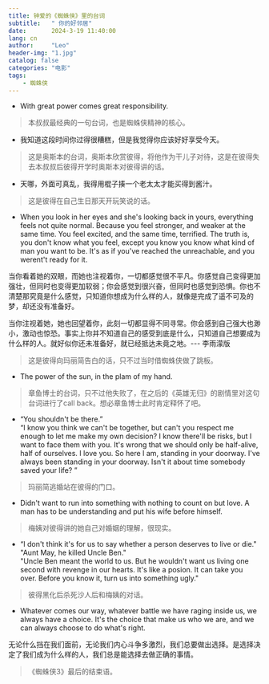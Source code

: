 ```yaml
---
title: 钟爱的《蜘蛛侠》里的台词
subtitle:   " 你的好邻居"
date:       2024-3-19 11:40:00
lang: cn
author:     "Leo"
header-img: "1.jpg"
catalog: false
categories: "电影"
tags: 
    - 蜘蛛侠
---
```

- With great power comes great responsibility.

> 本叔叔最经典的一句台词，也是蜘蛛侠精神的核心。

- 我知道这段时间你过得很糟糕，但是我觉得你应该好好享受今天。

> 这是奥斯本的台词，奥斯本欣赏彼得，将他作为干儿子对待，这是在彼得失去本叔叔后彼得开学时奥斯本对彼得讲的话。

- 天哪，外面可真乱，我得用棍子揍一个老太太才能买得到酱汁。

> 这是彼得在自己生日那天开玩笑说的话。

- When you look in her eyes and she's looking back in yours, everything feels not quite normal. Because you feel stronger, and weaker at the same time. You feel excited, and the same time, terrified. The truth is, you don't know what you feel, except you know you know what kind of man you want to be. It's as if you've reached the unreachable, and you werent't ready for it.

当你看着她的双眼，而她也注视着你，一切都感觉很不平凡。你感觉自己变得更加强壮，但同时也变得更加软弱；你会感觉到很兴奋，但同时也感觉到恐惧。你也不清楚那究竟是什么感觉，只知道你想成为什么样的人，就像是完成了遥不可及的梦，却还没有准备好。

当你注视着她，她也回望着你，此刻一切都显得不同寻常。你会感到自己强大也渺小，激动也惊恐。事实上你并不知道自己的感受到底是什么，只知道自己想要成为什么样的人。就好似你还未准备好，就已经抵达未竟之地。--- 李雨濛版

> 这是彼得向玛丽简告白的话，只不过当时借蜘蛛侠做了跳板。

- The power of the sun, in the plam of my hand.

> 章鱼博士的台词，只不过他失败了，在之后的《英雄无归》的剧情里对这句台词进行了call back。想必章鱼博士此时肯定释怀了吧。

- “You shouldn't be there.”  
“I know you think we can't be together, but can't you respect me enough to let me make my own decision? I know there'll be risks, but I want to face them with you. It's wrong that we should only be half-alive, half of ourselves. I love you. So here I am, standing in your doorway. I've always been standing in your doorway. Isn't it about time somebody saved your life? ”

> 玛丽简逃婚站在彼得的门口。

- Didn't want to run into something with nothing to count on but love. A man has to be understanding and put his wife before himself.

> 梅姨对彼得讲的她自己对婚姻的理解，很现实。

- “I don't think it's for us to say whether a person deserves to live or die."   
"Aunt May, he killed Uncle Ben."    
"Uncle Ben meant the world to us. But he wouldn't want us living one second with revenge in our hearts. It's like a posion. It can take you over. Before you know it, turn us into something ugly."

> 彼得黑化后杀死沙人后和梅姨的对话。

- Whatever comes our way, whatever battle we have raging inside us, we always have a choice. It's the choice that make us who we are, and we can always choose to do what's right.  

无论什么挡在我们面前，无论我们内心斗争多激烈，我们总要做出选择。是选择决定了我们成为什么样的人，我们总是能选择去做正确的事情。

> 《蜘蛛侠3》最后的结束语。